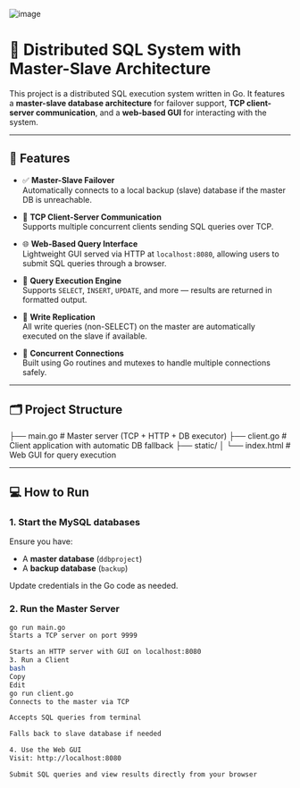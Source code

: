 ![image](https://github.com/user-attachments/assets/2a2b6785-3627-4384-9cf0-8f15f473422f)

# 📡 Distributed SQL System with Master-Slave Architecture

This project is a distributed SQL execution system written in Go. It features a **master-slave database architecture** for failover support, **TCP client-server communication**, and a **web-based GUI** for interacting with the system.

---

## 🚀 Features

- ✅ **Master-Slave Failover**  
  Automatically connects to a local backup (slave) database if the master DB is unreachable.

- 🔌 **TCP Client-Server Communication**  
  Supports multiple concurrent clients sending SQL queries over TCP.

- 🌐 **Web-Based Query Interface**  
  Lightweight GUI served via HTTP at `localhost:8080`, allowing users to submit SQL queries through a browser.

- 📜 **Query Execution Engine**  
  Supports `SELECT`, `INSERT`, `UPDATE`, and more — results are returned in formatted output.

- 🔁 **Write Replication**  
  All write queries (non-SELECT) on the master are automatically executed on the slave if available.

- 🧵 **Concurrent Connections**  
  Built using Go routines and mutexes to handle multiple connections safely.

---

## 🗂️ Project Structure

├── main.go # Master server (TCP + HTTP + DB executor)
├── client.go # Client application with automatic DB fallback
├── static/
│ └── index.html # Web GUI for query execution


---

## 💻 How to Run

### 1. Start the MySQL databases

Ensure you have:
- A **master database** (`ddbproject`)
- A **backup database** (`backup`)

Update credentials in the Go code as needed.

### 2. Run the Master Server

```bash
go run main.go
Starts a TCP server on port 9999

Starts an HTTP server with GUI on localhost:8080
3. Run a Client
bash
Copy
Edit
go run client.go
Connects to the master via TCP

Accepts SQL queries from terminal

Falls back to slave database if needed

4. Use the Web GUI
Visit: http://localhost:8080

Submit SQL queries and view results directly from your browser
